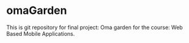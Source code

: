 # omaGarden
This is git repository for final project: Oma garden for the course: Web Based Mobile Applications.
